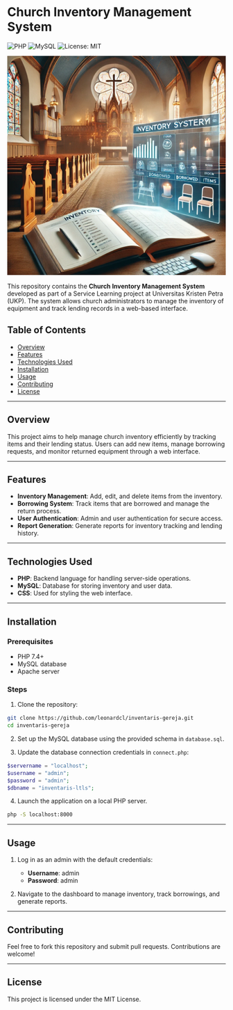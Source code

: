 
# Church Inventory Management System

![PHP](https://img.shields.io/badge/PHP-7.4%2B-blue)
![MySQL](https://img.shields.io/badge/MySQL-v5.7-orange)
![License: MIT](https://img.shields.io/badge/License-MIT-green)

![Description of the image](img.webp)

This repository contains the **Church Inventory Management System** developed as part of a Service Learning project at Universitas Kristen Petra (UKP). The system allows church administrators to manage the inventory of equipment and track lending records in a web-based interface.

## Table of Contents

- [Overview](#overview)
- [Features](#features)
- [Technologies Used](#technologies-used)
- [Installation](#installation)
- [Usage](#usage)
- [Contributing](#contributing)
- [License](#license)

---

## Overview

This project aims to help manage church inventory efficiently by tracking items and their lending status. Users can add new items, manage borrowing requests, and monitor returned equipment through a web interface.

---

## Features

- **Inventory Management**: Add, edit, and delete items from the inventory.
- **Borrowing System**: Track items that are borrowed and manage the return process.
- **User Authentication**: Admin and user authentication for secure access.
- **Report Generation**: Generate reports for inventory tracking and lending history.

---

## Technologies Used

- **PHP**: Backend language for handling server-side operations.
- **MySQL**: Database for storing inventory and user data.
- **CSS**: Used for styling the web interface.

---

## Installation

### Prerequisites

- PHP 7.4+
- MySQL database
- Apache server

### Steps

1. Clone the repository:

```bash
git clone https://github.com/leonardcl/inventaris-gereja.git
cd inventaris-gereja
```

2. Set up the MySQL database using the provided schema in `database.sql`.

3. Update the database connection credentials in `connect.php`:

```php
$servername = "localhost";
$username = "admin";
$password = "admin";
$dbname = "inventaris-ltls";
```

4. Launch the application on a local PHP server.

```bash
php -S localhost:8000
```

---

## Usage

1. Log in as an admin with the default credentials:
   - **Username**: admin
   - **Password**: admin

2. Navigate to the dashboard to manage inventory, track borrowings, and generate reports.

---

## Contributing

Feel free to fork this repository and submit pull requests. Contributions are welcome!

---

## License

This project is licensed under the MIT License.
